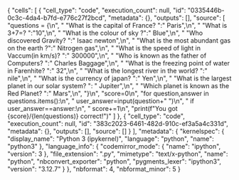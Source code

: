 {
 "cells": [
  {
   "cell_type": "code",
   "execution_count": null,
   "id": "0335446b-0c3c-4da4-b7fd-e776c27f2bcd",
   "metadata": {},
   "outputs": [],
   "source": [
    "questions = {\n",
    "    \"What is the capital of France?  \":\" Paris\",\n",
    "    \"What is 3+7=?  \":\"10\",\n",
    "    \"What is the colour of sky  ?\":\" Blue\",\n",
    "    \"Who discovered Gravity?  \":\" Isaac newton\",\n",
    "    \"What is the most abundant gas on the earth  ?\":\" Nitrogen gas\",\n",
    "    \"What is the speed of light in Vaccum(in km/s)?  \":\" 300000\",\n",
    "    \"Who is known as the father of Computers?  \":\" Charles Baggage\",\n",
    "    \"What is the freezing point of water in Farenhite?  \":\" 32\",\n",
    "    \"What is the longest river in the world?  \":\" nile\",\n",
    "    \"What is the currency of japan?  \":\" Yen\",\n",
    "    \"What is the largest planet in our solar system?  \": \" Jupiter\",\n",
    "    \"Which planet is known as the Red Planet?  \":\" Mars\",\n",
    "}\n",
    "score=0\n",
    "for question,answer in questions.items():\n",
    "    user_answer=input(question+\" \")\n",
    "    if user_answer==answer:\n",
    "        score+=1\n",
    "print(f\"You got {score}/{len(questions)} correct!\")"
   ]
  },
  {
   "cell_type": "code",
   "execution_count": null,
   "id": "383c2023-6461-482d-910c-ef3a5a4c331d",
   "metadata": {},
   "outputs": [],
   "source": []
  }
 ],
 "metadata": {
  "kernelspec": {
   "display_name": "Python 3 (ipykernel)",
   "language": "python",
   "name": "python3"
  },
  "language_info": {
   "codemirror_mode": {
    "name": "ipython",
    "version": 3
   },
   "file_extension": ".py",
   "mimetype": "text/x-python",
   "name": "python",
   "nbconvert_exporter": "python",
   "pygments_lexer": "ipython3",
   "version": "3.12.7"
  }
 },
 "nbformat": 4,
 "nbformat_minor": 5
}

